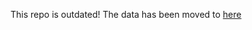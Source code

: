 This repo is outdated!
The data has been moved to [here](https://github.com/IsNevis/EnhancedIslesMap/tree/main/data)
